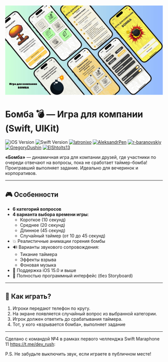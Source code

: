 ![image](https://github.com/ElShtolts13/Bomb-Game-1-Challenge/blob/main/mainImage.jpg)



# Бомба 💣 — Игра для компании (Swift, UIKit)

![iOS Version](https://img.shields.io/badge/iOS-15.0+-blue?style=flat&logo=apple)
![Swift Version](https://img.shields.io/badge/Swift-5.5-orange?style=flat&logo=swift)
[![latronixo](https://img.shields.io/badge/latronixo-181717?style=flat&logo=github&logoColor=white)](https://github.com/latronixo)
[![AleksandrPen](https://img.shields.io/badge/AleksandrPen-181717?style=flat&logo=github&logoColor=white)](https://github.com/AleksandrPen)
[![r-baranovskiy](https://img.shields.io/badge/r--baranovskiy-181717?style=flat&logo=github&logoColor=white)](https://github.com/r-baranovskiy)
[![GregoryDushin](https://img.shields.io/badge/GregoryDushin-181717?style=flat&logo=github&logoColor=white)](https://github.com/GregoryDushin)
[![ElShtolts13](https://img.shields.io/badge/ElShtolts13-181717?style=flat&logo=github&logoColor=white)](https://github.com/ElShtolts13)

**«Бомба»** — динамичная игра для компании друзей, где участники по очереди отвечают на вопросы, пока не сработает таймер-бомба! Проигравший выполняет задание. Идеально для вечеринок и корпоративов.

---

## 🎮 Особенности
- **6 категорий вопросов** 
- **4 варианта выбора времени игры**:
  - Короткое (10 секунд)
  - Среднее (20 секунд)
  - Длинное (45 секунд)
  - Случайный таймер (от 10 до 45 секунд)
- 💥 Реалистичные анимации горения бомбы
- 🔊 Варианты звукового сопровождения:
  - Тикание таймера
  - Эффекты взрыва
  - Фоновая музыка
- 🎯 Поддержка iOS 15.0 и выше
- 📱 Полностью программный интерфейс (без Storyboard)

---

## 🚀 Как играть?
1. Игроки передают телефон по кругу.
2. На экране появляется случайный вопрос из выбранной категории.
3. Игрок должен ответить до срабатывания таймера.
4. Тот, у кого «взрывается бомба», выполняет задание

---
Сделано с командой №4 в рамках первого челленджа Swift Maraphone 11  https://t.me/dev_rush:


P.S. Не забудьте выключить звук, если играете в публичном месте!
